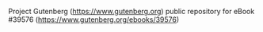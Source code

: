 Project Gutenberg (https://www.gutenberg.org) public repository for eBook #39576 (https://www.gutenberg.org/ebooks/39576)